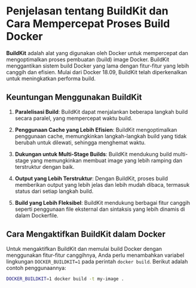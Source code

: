 # Penjelasan tentang BuildKit dan Cara Mempercepat Proses Build Docker

**BuildKit** adalah alat yang digunakan oleh Docker untuk mempercepat dan mengoptimalkan proses pembuatan (build) image Docker. BuildKit menggantikan sistem build Docker yang lama dengan fitur-fitur yang lebih canggih dan efisien. Mulai dari Docker 18.09, BuildKit telah diperkenalkan untuk meningkatkan performa build.

## Keuntungan Menggunakan BuildKit

1. **Paralelisasi Build**: BuildKit dapat menjalankan beberapa langkah build secara paralel, yang mempercepat waktu build.
   
2. **Penggunaan Cache yang Lebih Efisien**: BuildKit mengoptimalkan penggunaan cache, memungkinkan langkah-langkah build yang tidak berubah untuk dilewati, sehingga menghemat waktu.
   
3. **Dukungan untuk Multi-Stage Builds**: BuildKit mendukung build multi-stage yang memungkinkan membuat image yang lebih ramping dan terstruktur dengan baik.

4. **Output yang Lebih Terstruktur**: Dengan BuildKit, proses build memberikan output yang lebih jelas dan lebih mudah dibaca, termasuk status dari setiap langkah build.

5. **Build yang Lebih Fleksibel**: BuildKit mendukung berbagai fitur canggih seperti penggunaan file eksternal dan sintaksis yang lebih dinamis di dalam Dockerfile.

## Cara Mengaktifkan BuildKit dalam Docker

Untuk mengaktifkan BuildKit dan memulai build Docker dengan menggunakan fitur-fitur canggihnya, Anda perlu menambahkan variabel lingkungan `DOCKER_BUILDKIT=1` pada perintah `docker build`. Berikut adalah contoh penggunaannya:

```bash
DOCKER_BUILDKIT=1 docker build -t my-image .
